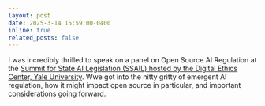 ```yaml
---
layout: post
date: 2025-3-14 15:59:00-0400
inline: true
related_posts: false
---
```


I was incredibly thrilled to speak on a panel on Open Source AI Regulation at the [Summit for State AI Legislation (SSAIL) hosted by the Digital Ethics Center, Yale University](https://dec.yale.edu/programs/summit-on-state-ai-legislation-ssail). Wwe got into the nitty gritty of emergent AI regulation, how it might impact open source in particular, and important considerations going forward. 